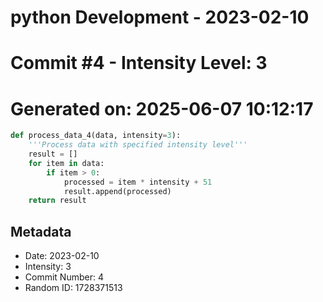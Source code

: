 ﻿# python Development - 2023-02-10
# Commit #4 - Intensity Level: 3
# Generated on: 2025-06-07 10:12:17
```python
def process_data_4(data, intensity=3):
    '''Process data with specified intensity level'''
    result = []
    for item in data:
        if item > 0:
            processed = item * intensity + 51
            result.append(processed)
    return result
```
## Metadata
- Date: 2023-02-10
- Intensity: 3
- Commit Number: 4
- Random ID: 1728371513
